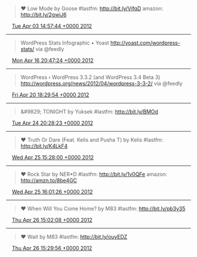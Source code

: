 > &#9829; Low Mode by Goose #lastfm: http://bit.ly/VifqD amazon: http://bit.ly/2gwiJ6

<img src="/media/tweet.ico" width="12" /> [Tue Apr 03 14:57:44 +0000 2012](https://twitter.com/eduplessis/status/187192163304607744)

----

> WordPress Stats Infographic • Yoast http://yoast.com/wordpress-stats/ via @feedly

<img src="/media/tweet.ico" width="12" /> [Mon Apr 16 20:47:24 +0000 2012](https://twitter.com/eduplessis/status/191991204404142080)

----

> WordPress › WordPress 3.3.2 (and WordPress 3.4 Beta 3) http://wordpress.org/news/2012/04/wordpress-3-3-2/ via @feedly

<img src="/media/tweet.ico" width="12" /> [Fri Apr 20 18:29:54 +0000 2012](https://twitter.com/eduplessis/status/193406150333571072)

----

> &amp;#9829; TONIGHT by Yuksek #lastfm: http://bit.ly/BMOd

<img src="/media/tweet.ico" width="12" /> [Tue Apr 24 20:28:23 +0000 2012](https://twitter.com/eduplessis/status/194885518272634881)

----

> &#9829; Truth Or Dare (Feat. Kelis and Pusha T) by Kelis #lastfm: http://bit.ly/K4LkF4

<img src="/media/tweet.ico" width="12" /> [Wed Apr 25 15:28:00 +0000 2012](https://twitter.com/eduplessis/status/195172315271663616)

----

> &#9829; Rock Star by N*E*R*D #lastfm: http://bit.ly/1v0QFe amazon: http://amzn.to/8be4GC

<img src="/media/tweet.ico" width="12" /> [Wed Apr 25 16:01:26 +0000 2012](https://twitter.com/eduplessis/status/195180729527832578)

----

> &#9829; When Will You Come Home? by M83 #lastfm: http://bit.ly/pb3y35

<img src="/media/tweet.ico" width="12" /> [Thu Apr 26 15:02:08 +0000 2012](https://twitter.com/eduplessis/status/195528191023136768)

----

> &#9829; Wait by M83 #lastfm: http://bit.ly/ouyEDZ

<img src="/media/tweet.ico" width="12" /> [Thu Apr 26 15:29:56 +0000 2012](https://twitter.com/eduplessis/status/195535189626195968)